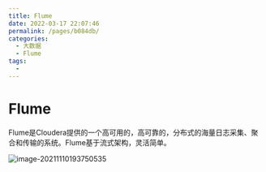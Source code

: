 ```yaml
---
title: Flume
date: 2022-03-17 22:07:46
permalink: /pages/b084db/
categories:
  - 大数据
  - Flume
tags:
  - 
---
```

# Flume

Flume是Cloudera提供的一个高可用的，高可靠的，分布式的海量日志采集、聚合和传输的系统。Flume基于流式架构，灵活简单。

![image-20211110193750535](https://gitee.com/Iekrwh/md-images/raw/master/images/image-20211110193750535.png)

